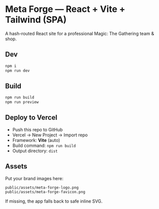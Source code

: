 # Meta Forge — React + Vite + Tailwind (SPA)

A hash-routed React site for a professional Magic: The Gathering team & shop.

## Dev
```bash
npm i
npm run dev
```

## Build
```bash
npm run build
npm run preview
```

## Deploy to Vercel
- Push this repo to GitHub
- Vercel → New Project → Import repo
- Framework: **Vite** (auto)
- Build command: `npm run build`
- Output directory: `dist`

## Assets
Put your brand images here:
```
public/assets/meta-forge-logo.png
public/assets/meta-forge-favicon.png
```
If missing, the app falls back to safe inline SVG.
